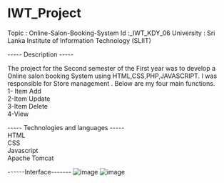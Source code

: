 # IWT_Project

Topic : Online-Salon-Booking-System Id :_IWT_KDY_06 University : Sri Lanka Institute of Information Technology (SLIIT) 


----- Description -----  

The project for the Second semester of the First year was to develop a Online salon booking System using HTML,CSS,PHP,JAVASCRIPT. I was responsible for Store management . Below are my four main functions.  <br>
1- Item Add <br>
2-Item Update  <br>
3-Item Delete  <br>
4-View  <br>


----- Technologies and languages -----  <br>
HTML  <br>
CSS  <br>
Javascript  <br>
Apache Tomcat <br>

------Interface-------
![image](https://user-images.githubusercontent.com/99312516/214095333-3281966d-0ab0-44b9-8b7e-0ae382bc6e33.png)
![image](https://user-images.githubusercontent.com/99312516/214095403-6a9dd8c0-3b93-4fb7-87b9-2098d2ca46dd.png)

